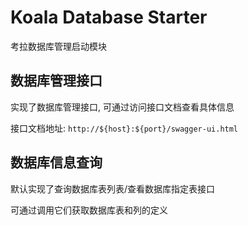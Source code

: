 # Koala Database Starter

考拉数据库管理启动模块

## 数据库管理接口

实现了数据库管理接口, 可通过访问接口文档查看具体信息

接口文档地址: `http://${host}:${port}/swagger-ui.html`

## 数据库信息查询

默认实现了查询数据库表列表/查看数据库指定表接口

可通过调用它们获取数据库表和列的定义
